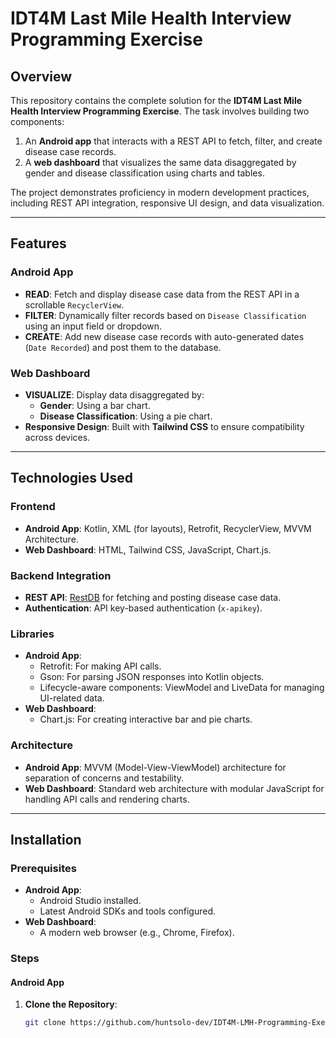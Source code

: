 # IDT4M Last Mile Health Interview Programming Exercise

## **Overview**
This repository contains the complete solution for the **IDT4M Last Mile Health Interview Programming Exercise**. The task involves building two components:  
1. An **Android app** that interacts with a REST API to fetch, filter, and create disease case records.  
2. A **web dashboard** that visualizes the same data disaggregated by gender and disease classification using charts and tables.

The project demonstrates proficiency in modern development practices, including REST API integration, responsive UI design, and data visualization.

---

## **Features**

### **Android App**
- **READ**: Fetch and display disease case data from the REST API in a scrollable `RecyclerView`.  
- **FILTER**: Dynamically filter records based on `Disease Classification` using an input field or dropdown.  
- **CREATE**: Add new disease case records with auto-generated dates (`Date Recorded`) and post them to the database.  

### **Web Dashboard**
- **VISUALIZE**: Display data disaggregated by:
  - **Gender**: Using a bar chart.  
  - **Disease Classification**: Using a pie chart.  
- **Responsive Design**: Built with **Tailwind CSS** to ensure compatibility across devices.  

---

## **Technologies Used**

### **Frontend**
- **Android App**: Kotlin, XML (for layouts), Retrofit, RecyclerView, MVVM Architecture.  
- **Web Dashboard**: HTML, Tailwind CSS, JavaScript, Chart.js.  

### **Backend Integration**
- **REST API**: [RestDB](https://restdb.io/) for fetching and posting disease case data.  
- **Authentication**: API key-based authentication (`x-apikey`).  

### **Libraries**
- **Android App**:  
  - Retrofit: For making API calls.  
  - Gson: For parsing JSON responses into Kotlin objects.  
  - Lifecycle-aware components: ViewModel and LiveData for managing UI-related data.  
- **Web Dashboard**:  
  - Chart.js: For creating interactive bar and pie charts.  

### **Architecture**
- **Android App**: MVVM (Model-View-ViewModel) architecture for separation of concerns and testability.  
- **Web Dashboard**: Standard web architecture with modular JavaScript for handling API calls and rendering charts.

---

## **Installation**

### **Prerequisites**
- **Android App**:  
  - Android Studio installed.  
  - Latest Android SDKs and tools configured.  
- **Web Dashboard**:  
  - A modern web browser (e.g., Chrome, Firefox).  

### **Steps**

#### **Android App**
1. **Clone the Repository**:  
   ```bash
   git clone https://github.com/huntsolo-dev/IDT4M-LMH-Programming-Exercise.git
